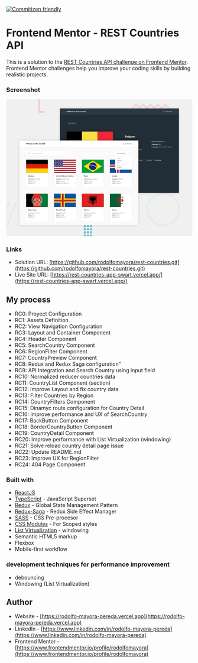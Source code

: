 [![Commitizen friendly](https://img.shields.io/badge/commitizen-friendly-brightgreen.svg)](http://commitizen.github.io/cz-cli/)

# Frontend Mentor - REST Countries API

This is a solution to the [REST Countries API challenge on Frontend Mentor](https://www.frontendmentor.io/challenges/rest-countries-api-with-color-theme-switcher-5cacc469fec04111f7b848ca). Frontend Mentor challenges help you improve your coding skills by building realistic projects. 

### Screenshot

![](./public/screenshot.jpg)


### Links

- Solution URL: [https://github.com/rodolfomayora/rest-countries.git](https://github.com/rodolfomayora/rest-countries.git)
- Live Site URL: [https://rest-countries-app-swart.vercel.app/](https://rest-countries-app-swart.vercel.app/)


## My process

- RC0: Proyect Configuration
- RC1: Assets Definition
- RC2: View Navigation Configuration
- RC3: Layout and Container Component
- RC4: Header Component
- RC5: SearchCountry Component
- RC6: RegionFilter Component
- RC7: CountryPreview Component
- RC8: Redux and Redux Saga configuration"
- RC9: API Integration and Search Country using input field
- RC10: Normalized reducer countries data
- RC11: CountryList Component (section)
- RC12: Improve Layout and fix country data
- RC13: Filter Countries by Region
- RC14: CountryFilters Component
- RC15: Dinamyc route configuration for Country Detail
- RC16: Improve performance and UX of SearchCountry
- RC17: BackButton Component
- RC18: BorderCountryButton Component
- RC19: CountryDetail Component
- RC20: Improve performance with List Virtualization (windowing)
- RC21: Solve reload country detail page issue
- RC22: Update README.md
- RC23: Improve UX for RegionFilter
- RC24: 404 Page Component


### Built with

- [ReactJS](https://reactjs.org/) 
- [TypeScript](https://www.typescriptlang.org/) - JavaScript Superset
- [Redux](https://redux.js.org/) - Global State Management Pattern
- [Redux-Saga](https://redux-saga.js.org/) - Redux Side Effect Manager
- [SASS](https://sass-lang.com/) - CSS Pre-procesor
- [CSS Modules](https://github.com/css-modules/css-modules) - For Scoped styles
- [List Virtualization](https://github.com/bvaughn/react-window) - windowing
- Semantic HTML5 markup
- Flexbox
- Mobile-first workflow


### development techniques for performance improvement
- debouncing
- Windowing (List Virtualization)


## Author

- Website - [https://rodolfo-mayora-pereda.vercel.app](https://rodolfo-mayora-pereda.vercel.app)
- LinkedIn - [https://www.linkedin.com/in/rodolfo-mayora-pereda](https://www.linkedin.com/in/rodolfo-mayora-pereda)
- Frontend Mentor - [https://www.frontendmentor.io/profile/rodolfomayora](https://www.frontendmentor.io/profile/rodolfomayora)
